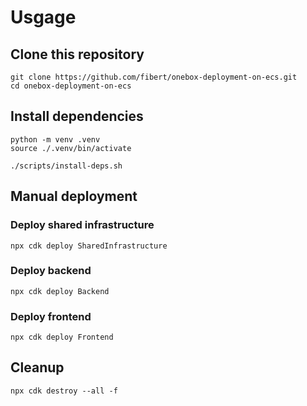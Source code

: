 
# Usgage
## Clone this repository
```
git clone https://github.com/fibert/onebox-deployment-on-ecs.git
cd onebox-deployment-on-ecs
```

## Install dependencies
```
python -m venv .venv
source ./.venv/bin/activate

./scripts/install-deps.sh
```

## Manual deployment
### Deploy shared infrastructure
```
npx cdk deploy SharedInfrastructure
```

### Deploy backend
```
npx cdk deploy Backend
```

### Deploy frontend
```
npx cdk deploy Frontend
```


## Cleanup
```
npx cdk destroy --all -f
```